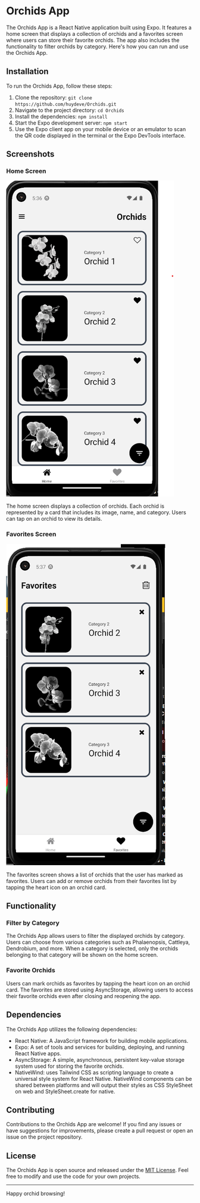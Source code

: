 # Orchids App

The Orchids App is a React Native application built using Expo. It features a home screen that displays a collection of orchids and a favorites screen where users can store their favorite orchids. The app also includes the functionality to filter orchids by category. Here's how you can run and use the Orchids App.

## Installation

To run the Orchids App, follow these steps:

1. Clone the repository: `git clone https://github.com/huydeve/Orchids.git`
2. Navigate to the project directory: `cd Orchids`
3. Install the dependencies: `npm install`
4. Start the Expo development server: `npm start`
5. Use the Expo client app on your mobile device or an emulator to scan the QR code displayed in the terminal or the Expo DevTools interface.

## Screenshots

### Home Screen
![Home Screen](screenshots/home.png)

The home screen displays a collection of orchids. Each orchid is represented by a card that includes its image, name, and category. Users can tap on an orchid to view its details.

### Favorites Screen
![Favorites Screen](screenshots/favorites.png)

The favorites screen shows a list of orchids that the user has marked as favorites. Users can add or remove orchids from their favorites list by tapping the heart icon on an orchid card.

## Functionality

### Filter by Category

The Orchids App allows users to filter the displayed orchids by category. Users can choose from various categories such as Phalaenopsis, Cattleya, Dendrobium, and more. When a category is selected, only the orchids belonging to that category will be shown on the home screen.

### Favorite Orchids

Users can mark orchids as favorites by tapping the heart icon on an orchid card. The favorites are stored using AsyncStorage, allowing users to access their favorite orchids even after closing and reopening the app.

## Dependencies

The Orchids App utilizes the following dependencies:

- React Native: A JavaScript framework for building mobile applications.
- Expo: A set of tools and services for building, deploying, and running React Native apps.
- AsyncStorage: A simple, asynchronous, persistent key-value storage system used for storing the favorite orchids.
- NativeWind: uses Tailwind CSS as scripting language to create a universal style system for React Native. NativeWind components can be shared between platforms and will output their styles as CSS StyleSheet on web and StyleSheet.create for native.

## Contributing

Contributions to the Orchids App are welcome! If you find any issues or have suggestions for improvements, please create a pull request or open an issue on the project repository.

## License

The Orchids App is open source and released under the [MIT License](LICENSE). Feel free to modify and use the code for your own projects.

---

Happy orchid browsing!
